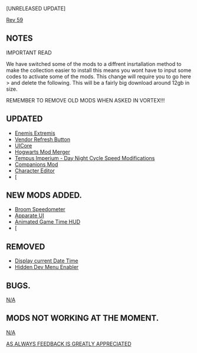[UNRELEASED UPDATE]

[Rev 59](https://next.nexusmods.com/hogwartslegacy/collections/uehwil)

NOTES
-

IMPORTANT READ

We have switched some of the mods to a diffrent insrtallation method to make the collection easier to install this means you wont have to input some codes to activate some of the mods. This change will require you to go here > and delete the following.
This will be a fairly big download around 12gb in size.

REMEMBER TO REMOVE OLD MODS WHEN ASKED IN VORTEX!!!


UPDATED
-

- [Enemis Extremis](https://www.nexusmods.com/hogwartslegacy/mods/1261?tab=description)
- [Vendor Refresh Button](https://www.nexusmods.com/hogwartslegacy/mods/1275?tab=description)
- [UICore](https://www.nexusmods.com/hogwartslegacy/mods/1260?tab=description)
- [Hogwarts Mod Merger](https://www.nexusmods.com/hogwartslegacy/mods/178?tab=description)
- [Tempus Imperium - Day Night Cycle Speed Modifications](https://www.nexusmods.com/hogwartslegacy/mods/420?tab=description)
- [Companions Mod](https://www.nexusmods.com/hogwartslegacy/mods/706?tab=description)
- [Character Editor](https://www.nexusmods.com/hogwartslegacy/mods/974?tab=description)
- [

NEW MODS ADDED. 
-

- [Broom Speedometer](https://www.nexusmods.com/hogwartslegacy/mods/1344)
- [Apparate UI](https://www.nexusmods.com/hogwartslegacy/mods/1335)
- [Animated Game Time HUD](https://www.nexusmods.com/hogwartslegacy/mods/1179?tab=description)
- [



REMOVED
-

- [Display current Date Time](https://www.nexusmods.com/hogwartslegacy/mods/723)
- [Hidden Dev Menu Enabler](https://www.nexusmods.com/hogwartslegacy/mods/972?tab=description)



BUGS.
-

[N/A](https://next.nexusmods.com/hogwartslegacy/collections/uehwil)


MODS NOT WORKING AT THE MOMENT. 
-  

[N/A](https://next.nexusmods.com/hogwartslegacy/collections/uehwil)

[AS ALWAYS FEEDBACK IS GREATLY APPRECIATED](https://next.nexusmods.com/hogwartslegacy/collections/uehwil)